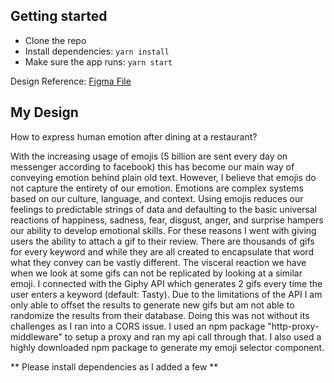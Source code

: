 ## Getting started
- Clone the repo
- Install dependencies: `yarn install`
- Make sure the app runs: `yarn start`

Design Reference: [Figma File](https://www.figma.com/file/jjqRhIa54hOakjjAWkpbmC/Take-home-frontend-test?node-id=0%3A1)

## My Design
How to express human emotion after dining at a restaurant?

With the increasing usage of emojis (5 billion are sent every day on messenger according to facebook) this has become our main way of conveying emotion behind plain old text. However, I believe that emojis do not capture the entirety of our emotion. Emotions are complex systems based on our culture, language, and context. Using emojis reduces our feelings to predictable strings of data and defaulting to the basic universal reactions of happiness, sadness, fear, disgust, anger, and surprise hampers our ability to develop emotional skills. For these reasons I went with giving users the ability to attach a gif to their review. There are thousands of gifs for every keyword and while they are all created to encapsulate that word what they convey can be vastly different. The visceral reaction we have when we look at some gifs can not be replicated by looking at a similar emoji. I connected with the Giphy API which generates 2 gifs every time the user enters a keyword (default: Tasty). Due to the limitations of the API I am only able to offset the results to generate new gifs but am not able to randomize the results from their database. Doing this was not without its challenges as I ran into a CORS issue. I used an npm package "http-proxy-middleware" to setup a proxy and ran my api call through that. I also used a highly downloaded npm package to generate my emoji selector component. 

** Please install dependencies as I added a few **